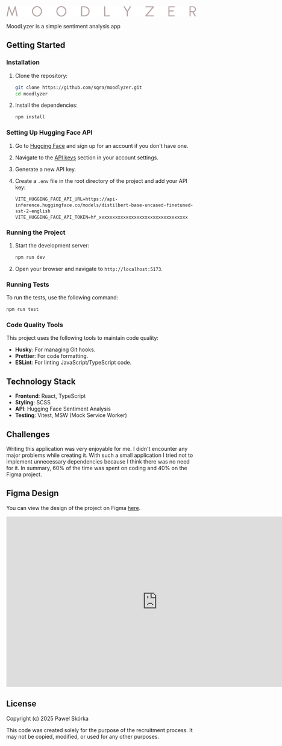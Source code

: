 ![Moodlyzer Logo](src/assets/images/logo.svg)

MoodLyzer is a simple sentiment analysis app

## Getting Started

### Installation

1. Clone the repository:

   ```sh
   git clone https://github.com/sqra/moodlyzer.git
   cd moodlyzer
   ```

2. Install the dependencies:

   ```sh
   npm install
   ```

### Setting Up Hugging Face API

1. Go to [Hugging Face](https://huggingface.co/) and sign up for an account if you don't have one.
2. Navigate to the [API keys](https://huggingface.co/settings/tokens) section in your account settings.
3. Generate a new API key.
4. Create a `.env` file in the root directory of the project and add your API key:

   ```env
   VITE_HUGGING_FACE_API_URL=https://api-inference.huggingface.co/models/distilbert-base-uncased-finetuned-sst-2-english
   VITE_HUGGING_FACE_API_TOKEN=hf_xxxxxxxxxxxxxxxxxxxxxxxxxxxxxxxxx
   ```

### Running the Project

1. Start the development server:

   ```sh
   npm run dev
   ```

2. Open your browser and navigate to `http://localhost:5173`.

### Running Tests

To run the tests, use the following command:

```sh
npm run test
```

### Code Quality Tools

This project uses the following tools to maintain code quality:

- **Husky**: For managing Git hooks.
- **Prettier**: For code formatting.
- **ESLint**: For linting JavaScript/TypeScript code.

## Technology Stack

- **Frontend**: React, TypeScript
- **Styling**: SCSS
- **API**: Hugging Face Sentiment Analysis
- **Testing**: Vitest, MSW (Mock Service Worker)

## Challenges

Writing this application was very enjoyable for me. I didn't encounter any major problems while creating it. With such a small application I tried not to implement unnecessary dependencies because I think there was no need for it. In summary, 60% of the time was spent on coding and 40% on the Figma project.

## Figma Design

You can view the design of the project on Figma [here](https://www.figma.com/design/xwgavByuXq7w3BjfAxXhRd/Moodlyzer).

<iframe style="border: 1px solid rgba(0, 0, 0, 0.1);" width="800" height="450" src="https://embed.figma.com/design/xwgavByuXq7w3BjfAxXhRd/Moodlyzer?node-id=0-1&embed-host=share" allowfullscreen></iframe>

## License

Copyright (c) 2025 Paweł Skórka

This code was created solely for the purpose of the recruitment process.
It may not be copied, modified, or used for any other purposes.
